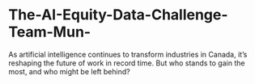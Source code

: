 # The-AI-Equity-Data-Challenge-Team-Mun-
As artificial intelligence continues to transform industries in Canada, it’s reshaping the future of work in record time. But who stands to gain the most, and who might be left behind? 
